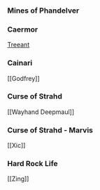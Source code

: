 
### Mines of Phandelver

### Caermor
[Treeant](Treeant.md)

### Cainari
[[Godfrey]]

### Curse of Strahd
[[Wayhand Deepmaul]]

### Curse of Strahd - Marvis
[[Xic]]

### Hard Rock Life
[[Zing]]
